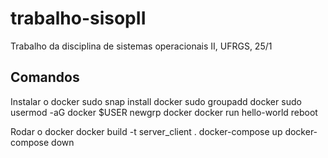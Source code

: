 # trabalho-sisopII
 Trabalho da disciplina de sistemas operacionais II, UFRGS, 25/1

## Comandos

Instalar o docker
sudo snap install docker
sudo groupadd docker
sudo usermod -aG docker $USER
newgrp docker
docker run hello-world
reboot

Rodar o docker
docker build -t server_client .
docker-compose up
docker-compose down


